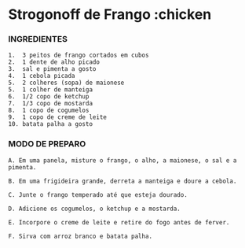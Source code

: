 # Strogonoff de Frango :chicken


### **INGREDIENTES**
	1.  3 peitos de frango cortados em cubos
	2.  1 dente de alho picado
	3.  sal e pimenta a gosto
	4.  1 cebola picada
	5.  2 colheres (sopa) de maionese
	5.  1 colher de manteiga
	6.  1/2 copo de ketchup
	7.  1/3 copo de mostarda
	8.  1 copo de cogumelos
	9.  1 copo de creme de leite
	10. batata palha a gosto

### **MODO DE PREPARO**
	A. Em uma panela, misture o frango, o alho, a maionese, o sal e a pimenta.

	B. Em uma frigideira grande, derreta a manteiga e doure a cebola.

	C. Junte o frango temperado até que esteja dourado.

	D. Adicione os cogumelos, o ketchup e a mostarda.

	E. Incorpore o creme de leite e retire do fogo antes de ferver.

	F. Sirva com arroz branco e batata palha.
